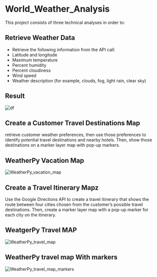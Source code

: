 # World_Weather_Analysis

This project consists of three technical analyses in order to:
## Retrieve Weather Data
* Retrieve the following information from the API call:
* Latitude and longitude
* Maximum temperature
* Percent humidity
* Percent cloudiness
* Wind speed
* Weather description (for example, clouds, fog, light rain, clear sky)
## Result
![df](https://user-images.githubusercontent.com/89410157/135765388-08272495-43e8-42c7-bb35-2e878e6a79d6.png)

## Create a Customer Travel Destinations Map
retrieve customer weather preferences, then use those preferences to identify potential travel destinations and nearby hotels. Then, show those destinations on a marker layer map with pop-up markers.
## WeatherPy Vacation Map
![WeatherPy_vacation_map](https://user-images.githubusercontent.com/89410157/135765425-8eb7da57-9b15-404d-bca6-94ba66647c2e.png)

## Create a Travel Itinerary Mapz
Use the Google Directions API to create a travel itinerary that shows the route between four cities chosen from the customer’s possible travel destinations. Then, create a marker layer map with a pop-up marker for each city on the itinerary.
## WeatgerPy Travel MAP
![WeatherPy_travel_map](https://user-images.githubusercontent.com/89410157/135765444-46d0fa6f-8405-4206-8436-31779fb4a152.png)

## WeatherPy travel map With markers
![WeatherPy_travel_map_markers](https://user-images.githubusercontent.com/89410157/135765450-5af24677-d4a7-407b-b35c-717296574a2f.png)
